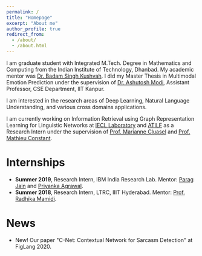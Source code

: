 ```yaml
---
permalink: /
title: "Homepage"
excerpt: "About me"
author_profile: true
redirect_from: 
  - /about/
  - /about.html
---
```


I am graduate student with Integrated M.Tech. Degree in Mathematics and Computing from the Indian Institute of Technology, Dhanbad. My academic mentor was [Dr. Badam Singh Kushvah](https://www.iitism.ac.in/~bskush/). I did my Master Thesis in Multimodal Emotion Prediction under the supervision of [Dr. Ashutosh Modi](https://ashutosh-modi.github.io/), Assistant Professor, CSE Department, IIT Kanpur.

I am interested in the research areas of Deep Learning, Natural Language Understanding, and various cross domains applications.

I am currently working on Information Retrieval using Graph Representation Learning for Linguistic Networks at [IECL 
Laboratory](http://www.iecl.univ-lorraine.fr/) and [ATILF](http://atilf.atilf.fr/) as a Research Intern under the supervision of [Prof. Marianne Cluasel](https://sites.google.com/site/marianneclausel/) and [Prof. Mathieu Constant](https://perso.atilf.fr/mconstant/).

Internships
======
* __Summer 2019__, Research Intern, IBM India Research Lab. Mentor: [Parag Jain](http://parajain.github.io) and [Priyanka Agrawal](https://sites.google.com/site/priyankaagr17/).
* __Summer 2018__, Research Intern, LTRC, IIIT Hyderabad. Mentor: [Prof. Radhika Mamidi](https://sites.google.com/site/radhika41/home?authuser=0).


News
======
* New! Our paper "C-Net: Contextual Network for Sarcasm Detection" at FigLang 2020.
<!-- * I will be joining as research intern at IECL Laboratory, University of Lorraine, Nancy, France from February 2020.
 * One paper accepted at [FIRE 2019](http://fire.irsi.res.in/fire/2019/home).
-->

